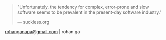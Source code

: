 > "Unfortunately, the tendency for complex, error-prone and slow software seems to be prevalent in the present-day software industry."
> 
> — suckless.org

rohanganapa@gmail.com | rohan.ga
